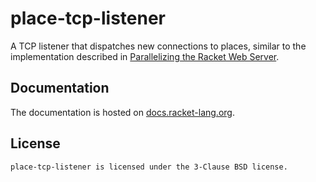 # place-tcp-listener

A TCP listener that dispatches new connections to places, similar to
the implementation described in [Parallelizing the Racket Web
Server][post].

[post]: https://defn.io/2021/12/30/parallel-racket-web-server/

## Documentation

The documentation is hosted on [docs.racket-lang.org][docs].

## License

    place-tcp-listener is licensed under the 3-Clause BSD license.


[docs]: https://docs.racket-lang.org/place-tcp-listener-manual/index.html
